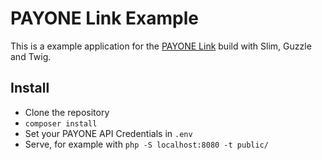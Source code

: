 # PAYONE Link Example

This is a example application for the [PAYONE Link](https://docs.payone.com/display/public/PLATFORM/Channel+PAYONE+Link])
build with Slim, Guzzle and Twig.

## Install

* Clone the repository
* `composer install`
* Set your PAYONE API Credentials in `.env`
* Serve, for example with `php -S localhost:8080 -t public/`
